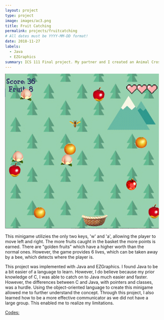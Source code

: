 ```yaml
---
layout: project
type: project
image: images/ac3.png
title: Fruit Catching
permalink: projects/fruitcatching
# All dates must be YYYY-MM-DD format!
date: 2018-11-27
labels:
  - Java
  - EZGraphics
summary: ICS 111 Final project. My partner and I created an Animal Crossing minigame, catching fruits and while avoiding a bee.
---
```

<img class="ui medium right floated rounded image" src="../images/ac2.png">

This minigame utilizies the only two keys, 'w' and 'a', allowing the player to move left and right. The more fruits caught in the basket the more points is earned. There are "golden fruits" which have a higher worth than the normal ones. However, the game provides 6 lives, which can be taken away by a bee, which detects where the player is. 

This project was implemented with Java and EZGraphics. I found Java to be a bit easier of a language to learn. However, I do believe because my prior knowledge of C, I was able to catch on to Java much easier and faster. However, the differences between C and Java, with pointers and classes, was a hurdle. Using the object-oriented language to create this minigame allowed me to further understand the concept. Through this project, I also learned how to be a more effective communicator as we did not have a large group. This enabled me to realize my limitations. 

[Codes: ](https://github.com/lekanh/FruitCatching)
